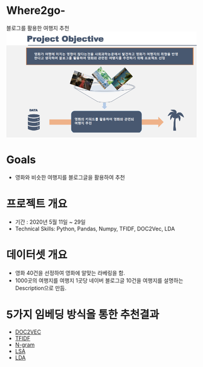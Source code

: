 # Where2go-
블로그를 활용한 여행지 추천
<img src="https://github.com/BAEintelli/Where2go-/blob/master/img/objectiv.png">
# Goals
- 영화와 비슷한 여행지를 블로그글을 활용하여 추천

# 프로젝트 개요

- 기간 : 2020년 5월 11일 ~ 29일
- Technical Skills: Python, Pandas, Numpy, TFIDF, DOC2Vec, LDA

# 데이터셋 개요
- 영화 40건을 선정하여 영화에 알맞는 라베링을 함.
- 1000곳의 여행지를 여행지 1곳당 네이버 블로그글 10건을 여행지를 설명하는 Description으로 만듬.

# 5가지 임베딩 방식을 통한 추천결과

 - [DOC2VEC](https://github.com/BAEintelli/Where2go-/blob/master/DOC2Vec/README.md)
 - [TFIDF](https://github.com/BAEintelli/Where2go-/blob/master/TFIDF/README.md)
 - [N-gram](https://github.com/BAEintelli/Where2go-/blob/master/N-gram/README.md)
 - [LSA](https://github.com/BAEintelli/Where2go-/blob/master/LSA/README.md)
 - [LDA](https://github.com/BAEintelli/Where2go-/blob/master/LDA/README.md)
